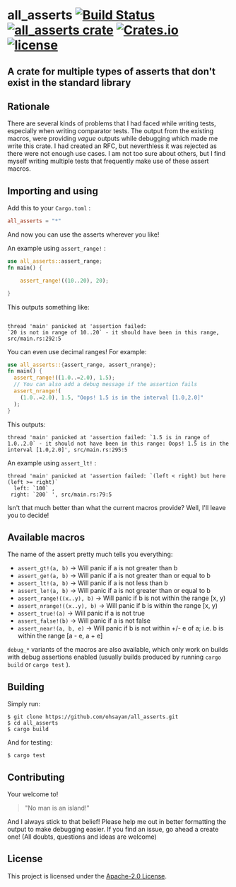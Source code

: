 # all_asserts [![Build Status](https://travis-ci.org/ohsayan/all_asserts.svg?branch=master)](https://travis-ci.org/ohsayan/all_asserts) [![all_asserts crate](https://img.shields.io/crates/v/all_asserts.svg?style=flat-square)](https://crates.io/crates/all_asserts) [![Crates.io](https://img.shields.io/crates/d/all_asserts.svg?color=%234527A0)](https://crates.io/crates/all_asserts) [![license](https://img.shields.io/badge/License-Apache%202.0-blue.svg)](./LICENSE)

## A crate for multiple types of asserts that don't exist in the standard library

## Rationale

There are several kinds of problems that I had faced while writing tests, especially when writing comparator tests.
The output from the existing macros, were providing _vague_ outputs while debugging which made me write this crate.
I had created an RFC, but neverthless it was rejected as there were not enough use cases. I am not too sure about others, but I find myself writing multiple tests that frequently make use of these assert macros.

## Importing and using

Add this to your `Cargo.toml` :

``` toml
all_asserts = "*"
```

And now you can use the asserts wherever you like!

An example using `assert_range!` :

```rust 
use all_asserts::assert_range; 
fn main() {

    assert_range!((10..20), 20);

}

``` 
This outputs something like:

```

thread 'main' panicked at 'assertion failed: 
`20 is not in range of 10..20` - it should have been in this range, src/main.rs:292:5

``` 
You can even use decimal ranges! For example:

``` rust
use all_asserts::{assert_range, assert_nrange};
fn main() {
  assert_range!((1.0..=2.0), 1.5);
  // You can also add a debug message if the assertion fails
  assert_nrange!(
    (1.0..=2.0), 1.5, "Oops! 1.5 is in the interval [1.0,2.0]"
  );
}
```

This outputs:

``` 
thread 'main' panicked at 'assertion failed: `1.5 is in range of 1.0..2.0` - it should not have been in this range: Oops! 1.5 is in the interval [1.0,2.0]', src/main.rs:295:5
```

An example using `assert_lt!` :

``` 
thread 'main' panicked at 'assertion failed: `(left < right) but here (left >= right)`
  left: `100` ,
 right: `200` ', src/main.rs:79:5
```

Isn't that much better than what the current macros provide? Well, I'll leave you to decide!

## Available macros

The name of the assert pretty much tells you everything:

* `assert_gt!(a, b)` -> Will panic if a is not greater than b
* `assert_ge!(a, b)` -> Will panic if a is not greater than or equal to b
* `assert_lt!(a, b)` -> Will panic if a is not less than b
* `assert_le!(a, b)` -> Will panic if a is not greater than or equal to b
* `assert_range!((x..y), b)` -> Will panic if b is not within the range [x, y)
* `assert_nrange!((x..y), b)` -> Will panic if b is within the range [x, y)
* `assert_true!(a)` -> Will panic if a is not true
* `assert_false!(b)` -> Will panic if a is not false
* `assert_near!(a, b, e)` -> Will panic if b is not within +/- e of a; i.e. b is within the range [a - e, a + e]

`debug_*` variants of the macros are also available, which only work on builds with debug assertions enabled (usually builds produced by running `cargo build` or `cargo test` ).

## Building

Simply run:

``` shell
$ git clone https://github.com/ohsayan/all_asserts.git
$ cd all_asserts
$ cargo build
```

And for testing:

``` shell
$ cargo test
```

## Contributing

Your welcome to! 

> "No man is an island!"

And I always stick to that belief! Please help me out in better formatting the output to make debugging easier. If you find an issue, go ahead a create one! (All doubts, questions and ideas are welcome)

## License

This project is licensed under the [Apache-2.0 License](./LICENSE).

